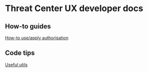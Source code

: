 # Threat Center UX developer docs

## How-to guides

[How-to use/apply authorisation](howto-use-authz.md)



## Code tips

[Useful utils](utils.md)



